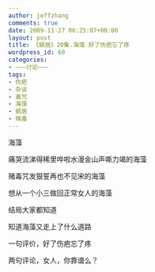 ```yaml
---
author: jeffzhang
comments: true
date: 2009-11-27 06:25:07+00:00
layout: post
title: 《蜗居》20集.海藻.好了伤疤忘了疼
wordpress_id: 60
categories:
- ———讨论———
tags:
- 伤疤
- 杂谈
- 毒咒
- 海藻
- 蜗居
- 赌毒
---
```


海藻

痛哭流涕得稀里哗啦水漫金山声嘶力竭的海藻

赌毒咒发狠誓再也不见宋的海藻

想从一个小三做回正常女人的海藻

结局大家都知道

知道海藻又走上了什么道路

一句评价，好了伤疤忘了疼

两句评论，女人，你靠谱么？
